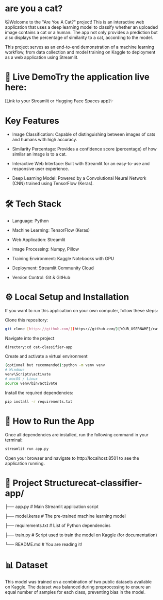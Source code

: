 # are you a cat?

🐱Welcome to the "Are You A Cat?" project! This is an interactive web application that uses a deep learning model to classify whether an uploaded image contains a cat or a human. The app not only provides a prediction but also displays the percentage of similarity to a cat, according to the model.

This project serves as an end-to-end demonstration of a machine learning workflow, from data collection and model training on Kaggle to deployment as a web application using Streamlit.


# 🚀 Live DemoTry the application live here:

[Link to your Streamlit or Hugging Face Spaces app]✨ 


# Key Features

- Image Classification: Capable of distinguishing between images of cats and humans with high accuracy.

- Similarity Percentage: Provides a confidence score (percentage) of how similar an image is to a cat.

- Interactive Web Interface: Built with Streamlit for an easy-to-use and responsive user experience.

- Deep Learning Model: Powered by a Convolutional Neural Network (CNN) trained using TensorFlow (Keras).


# 🛠️ Tech Stack

- Language: Python

- Machine Learning: TensorFlow (Keras)

- Web Application: Streamlit

- Image Processing: Numpy, Pillow

- Training Environment: Kaggle Notebooks with GPU

- Deployment: Streamlit Community Cloud

- Version Control: Git & GitHub


# ⚙️ Local Setup and Installation

If you want to run this application on your own computer, follow these steps:

Clone this repository:
```bash
git clone [https://github.com/](https://github.com/)[YOUR_USERNAME]/cat-classifier-app.git 
```
Navigate into the project 
```bash
directory:cd cat-classifier-app
```
Create and activate a virtual environment 
```bash
(optional but recommended):python -m venv venv
# Windows
venv\Scripts\activate
# macOS / Linux
source venv/bin/activate
```
Install the required dependencies:
```bash
pip install -r requirements.txt
```


# 🏃 How to Run the App
Once all dependencies are installed, run the following command in your terminal:
```bash
streamlit run app.py
```
Open your browser and navigate to 
http://localhost:8501 to see the application running.


# 📂 Project Structurecat-classifier-app/
├── app.py              # Main Streamlit application script

├── model.keras         # The pre-trained machine learning model

├── requirements.txt    # List of Python dependencies

├── train.py            # Script used to train the model on Kaggle (for documentation)

└── README.md           # You are reading it!


# 📊 Dataset
This model was trained on a combination of two public datasets available on Kaggle. The dataset was balanced during preprocessing to ensure an equal number of samples for each class, preventing bias in the model.